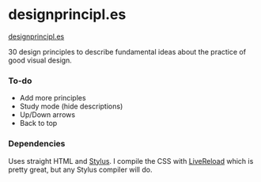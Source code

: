designprincipl.es
=================
[designprincipl.es](http://designprincipl.es)

30 design principles to describe fundamental ideas about the practice of good visual design.

### To-do

* Add more principles
* Study mode (hide descriptions)
* Up/Down arrows
* Back to top

### Dependencies

Uses straight HTML and [Stylus](http://learnboost.github.com/stylus/). I compile the CSS with [LiveReload](http://livereload.com/) which is pretty great, but any Stylus compiler will do.